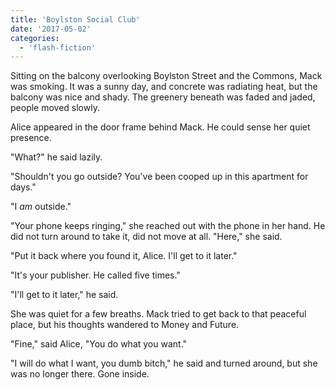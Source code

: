 ```yaml
---
title: 'Boylston Social Club'
date: '2017-05-02'
categories:
  - 'flash-fiction'
---
```


Sitting on the balcony overlooking Boylston Street and the Commons, Mack was
smoking. It was a sunny day, and concrete was radiating heat, but the balcony
was nice and shady. The greenery beneath was faded and jaded, people moved
slowly.

<!-- truncate -->

Alice appeared in the door frame behind Mack. He could sense her quiet presence.

"What?" he said lazily.

"Shouldn't you go outside? You've been cooped up in this apartment for days."

"I _am_ outside."

"Your phone keeps ringing," she reached out with the phone in her hand. He did
not turn around to take it, did not move at all. "Here," she said.

"Put it back where you found it, Alice. I'll get to it later."

"It's your publisher. He called five times."

"I'll get to it later," he said.

She was quiet for a few breaths. Mack tried to get back to that peaceful place,
but his thoughts wandered to Money and Future.

"Fine," said Alice, "You do what you want."

"I will do what I want, you dumb bitch," he said and turned around, but she was
no longer there. Gone inside.
